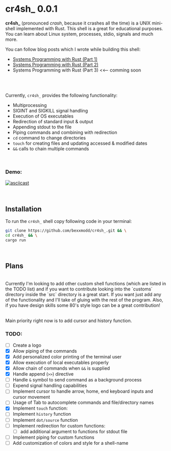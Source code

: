 # cr4sh_ 0.0.1

**cr4sh_** (pronounced _crash_, because it crashes all the time) is a UNIX mini-shell implemented with Rust.
This shell is a great for educational purposes. You can learn about Linux system, processes, stdio, signals and much more.

You can follow blog posts which I wrote while building this shell:

- [Systems Programming with Rust (Part 1)](http://www.bexxmodd.com/post/1/)
- [Systems Programming with Rust (Part 2)](http://www.bexxmodd.com/post/4/)
- Systems Programming with Rust (Part 3) <<-- comming soon

<br>
<br>

Currently, `cr4sh_` provides the following functionality:

- Multiprocessing
- SIGINT and SIGKILL signal handling
- Execution of OS executables
- Redirection of standard input & output
- Appending stdout to the file
- Piping commands and combining with redirection
- `cd` command to change directories
- `touch` for creating files and updating accessed & modified dates
- `&&` calls to chain multiple commands

<br>

### Demo: 

[![asciicast](https://asciinema.org/a/aDG5n2136psEN4rnt6oqb9i6v.svg)](https://asciinema.org/a/aDG5n2136psEN4rnt6oqb9i6v)

<br>

## Installation

To run the `cr4sh_` shell copy following code in your terminal:

```bash
git clone https://github.com/bexxmodd/cr4sh_.git && \
cd cr4sh_ && \
cargo run
```

<br>

## Plans

<br>
Currently I'm looking to add other custom shell functions (which are listed in the TODO list) and if you want to contribute looking into the `customs` directory inside the `src` directory is a great start. If you want just add any of the functionality and I'll take of gluing with the rest of the program. Also, if you have design skills some 80's style logo can be a great contribution!
<br>
<br>

Main priority right now is to add cursor and history function.
<br>

### TODO:

- [ ] Create a logo
- [x] Allow piping of the commands
- [x] Add personalized color printing of the terminal user
- [x] Allow execution of local executables properly
- [x] Allow chain of commands when `&&` is supplied
- [x] Handle append (`>>`) directive
- [ ] Handle `&` symbol to send command as a background process
- [ ] Expend signal handling capabilities
- [ ] Implement cursor to handle arrow, home, end keyboard inputs and cursor movement
- [ ] Usage of Tab to autocomplete commands and file/directory names
- [x] Implement `touch` function:
- [ ] Implement `history` function
- [ ] Implement `dot/source` function
- [ ] Implement redirection for custom functions:
    - [ ] add additional argument to functions for stdout file
- [ ] Implement piping for custom functions
- [ ] Add customization of colors and style for a shell-name
